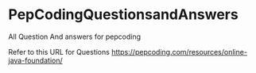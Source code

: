 # PepCodingQuestionsandAnswers
All Question And answers for pepcoding

Refer to this URL for Questions https://pepcoding.com/resources/online-java-foundation/
